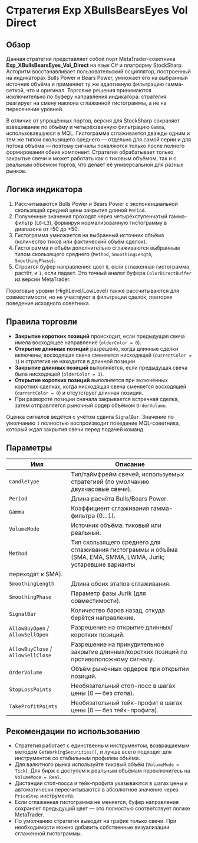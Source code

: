 # Стратегия Exp XBullsBearsEyes Vol Direct

## Обзор
Данная стратегия представляет собой порт MetaTrader-советника **Exp_XBullsBearsEyes_Vol_Direct** на язык C# и платформу
StockSharp. Алгоритм восстанавливает пользовательский осциллятор, построенный на индикаторах Bulls Power и Bears Power, умножает
его на выбранный источник объёма и применяет ту же адаптивную фильтрацию гамма-сеткой, что и оригинал. Торговые решения
принимаются исключительно по буферу направления индикатора: стратегия реагирует на смену наклона сглаженной гистограммы, а не на
пересечение уровней.

В отличие от упрощённых портов, версия для StockSharp сохраняет взвешивание по объёму и четырёхзвенную фильтрацию `Gamma`,
использовавшуюся в MQL. Гистограмма сглаживается дважды одним и тем же типом скользящего среднего — отдельно для самой серии и
для потока объёма — поэтому сигналы появляются только после полного формирования обеих компонент. Стратегия обрабатывает только
закрытые свечи и может работать как с тиковым объёмом, так и с реальным объёмом торгов, что делает её универсальной для разных
рынков.

## Логика индикатора
1. Рассчитываются Bulls Power и Bears Power с экспоненциальной скользящей средней цены закрытия длиной `Period`.
2. Полученные значения проходят через четырёхступенчатый гамма-фильтр (`L0`–`L3`), формируя нормализованную гистограмму в диапазоне
   от -50 до +50.
3. Гистограмма умножается на выбранный источник объёма (количество тиков или фактический объём сделок).
4. Гистограмма и объём дополнительно сглаживаются выбранным типом скользящего среднего (`Method`, `SmoothingLength`, `SmoothingPhase`).
5. Строится буфер направления: цвет `0`, если сглаженная гистограмма растёт, и `1`, если падает. Это точный аналог буфера
   `ColorDirectBuffer` из версии MetaTrader.

Пороговые уровни (HighLevel/LowLevel) также рассчитываются для совместимости, но не участвуют в фильтрации сделок, повторяя
поведение исходного советника.

## Правила торговли
- **Закрытие коротких позиций** происходит, если предыдущая свеча имела восходящее направление (`olderColor = 0`).
- **Открытие длинных позиций** разрешено, когда длинные сделки включены, восходящая свеча сменяется нисходящей (`currentColor = 1`)
  и стратегия не находится в длинной позиции.
- **Закрытие длинных позиций** выполняется, если предыдущая свеча была нисходящей (`olderColor = 1`).
- **Открытие коротких позиций** выполняется при включённых коротких сделках, когда нисходящая свеча сменяется восходящей
  (`currentColor = 0`) и отсутствует длинная позиция.
- При развороте позиции сначала закрывается встречная сделка, затем отправляется рыночный ордер объёмом `OrderVolume`.

Оценка сигналов ведётся с учётом сдвига `SignalBar`. Значение по умолчанию `1` полностью воспроизводит поведение MQL-советника,
который ждал закрытия свечи перед подачей команд.

## Параметры
| Имя | Описание |
|-----|----------|
| `CandleType` | Тип/таймфрейм свечей, используемых стратегией (по умолчанию двухчасовые свечи). |
| `Period` | Длина расчёта Bulls/Bears Power. |
| `Gamma` | Коэффициент сглаживания гамма-фильтра (0…1). |
| `VolumeMode` | Источник объёма: тиковый или реальный. |
| `Method` | Тип скользящего среднего для сглаживания гистограммы и объёма (SMA, EMA, SMMA, LWMA, Jurik; устаревшие варианты
переходят к SMA). |
| `SmoothingLength` | Длина обоих этапов сглаживания. |
| `SmoothingPhase` | Параметр фазы Jurik (для совместимости). |
| `SignalBar` | Количество баров назад, откуда берётся направление. |
| `AllowBuyOpen` / `AllowSellOpen` | Разрешение на открытие длинных/коротких позиций. |
| `AllowBuyClose` / `AllowSellClose` | Разрешение на принудительное закрытие длинных/коротких позиций по противоположному сигналу. |
| `OrderVolume` | Объём рыночных ордеров при открытии позиций. |
| `StopLossPoints` | Необязательный стоп-лосс в шагах цены (0 — без стопа). |
| `TakeProfitPoints` | Необязательный тейк-профит в шагах цены (0 — без тейк-профита). |

## Рекомендации по использованию
- Стратегия работает с единственным инструментом, возвращаемым методом `GetWorkingSecurities()`, и лучше всего подходит для
  инструментов со стабильным профилем объёма.
- Для валютного рынка используйте тиковый объём (`VolumeMode = Tick`). Для бирж с доступом к реальным объёмам переключитесь на
  `VolumeMode = Real`.
- Дистанции стоп-лосса и тейк-профита указываются в шагах цены и автоматически пересчитываются в абсолютное значение через
  `PriceStep` инструмента.
- Если сглаженная гистограмма не меняется, буфер направления сохраняет предыдущий цвет — это полностью соответствует логике
  MetaTrader.
- По умолчанию стратегия выводит на график только свечи. При необходимости можно добавить собственные визуализации
  сглаженной гистограммы.
